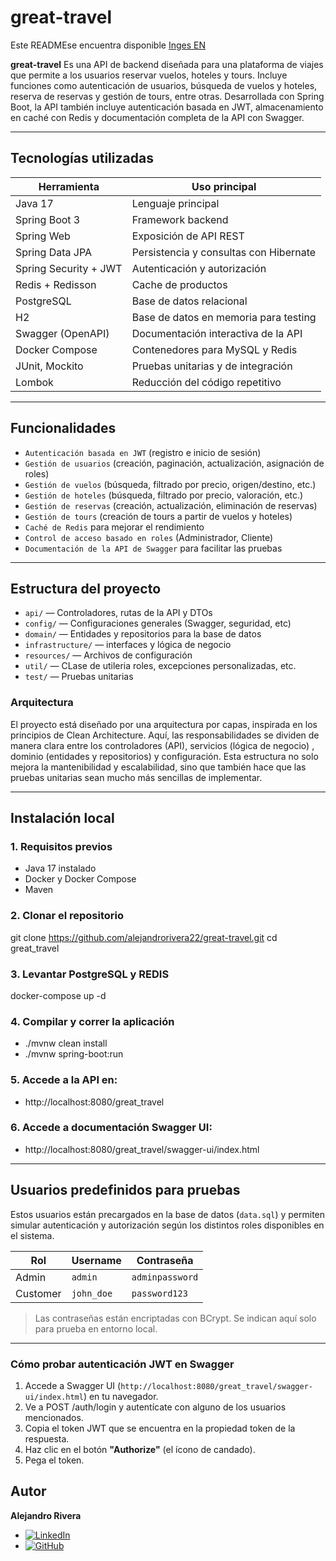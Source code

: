 # great-travel

Este READMEse encuentra disponible [Inges EN](./README.md)

**great-travel**  Es una API de backend diseñada para una plataforma 
de viajes que permite a los usuarios reservar vuelos, hoteles y tours.
Incluye funciones como autenticación de usuarios, búsqueda de vuelos y 
hoteles, reserva de reservas y gestión de tours, entre otras. 
Desarrollada con Spring Boot, la API también incluye autenticación
basada en JWT, almacenamiento en caché con Redis y documentación completa
de la API con Swagger.

---

## Tecnologías utilizadas

| Herramienta           | Uso principal                          |
|-----------------------|----------------------------------------|
| Java 17               | Lenguaje principal                     |
| Spring Boot 3         | Framework backend                      |
| Spring Web            | Exposición de API REST                 |
| Spring Data JPA       | Persistencia y consultas con Hibernate |
| Spring Security + JWT | Autenticación y autorización           |
| Redis + Redisson      | Cache de productos                     |
| PostgreSQL            | Base de datos relacional               |
| H2                    | Base de datos en memoria para testing  |
| Swagger (OpenAPI)     | Documentación interactiva de la API    |
| Docker Compose        | Contenedores para MySQL y Redis        |
| JUnit, Mockito        | Pruebas unitarias y de integración     |
| Lombok                | Reducción del código repetitivo        | 


---
## Funcionalidades

- `Autenticación basada en JWT` (registro e inicio de sesión)
- `Gestión de usuarios` (creación, paginación, actualización, asignación de roles)
- `Gestión de vuelos` (búsqueda, filtrado por precio, origen/destino, etc.)
- `Gestión de hoteles` (búsqueda, filtrado por precio, valoración, etc.)
- `Gestión de reservas` (creación, actualización, eliminación de reservas)
- `Gestión de tours` (creación de tours a partir de vuelos y hoteles)
- `Caché de Redis` para mejorar el rendimiento
- `Control de acceso basado en roles` (Administrador, Cliente)
- `Documentación de la API de Swagger` para facilitar las pruebas


---
## Estructura del proyecto

- `api/` — Controladores, rutas de la API y DTOs
- `config/` — Configuraciones generales (Swagger, seguridad, etc)
- `domain/` — Entidades y repositorios para la base de datos
- `infrastructure/` — interfaces y lógica de negocio
- `resources/` — Archivos de configuración
- `util/` — CLase de utileria roles, excepciones personalizadas, etc.
- `test/` — Pruebas unitarias

### Arquitectura
El proyecto está diseñado por una arquitectura por capas,
inspirada en los principios de Clean Architecture. Aquí,
las responsabilidades se dividen de manera clara entre los controladores
(API), servicios (lógica de negocio)
, dominio (entidades y repositorios) y configuración.
Esta estructura no solo mejora la mantenibilidad y escalabilidad,
sino que también hace que las pruebas unitarias sean mucho más sencillas de
implementar.

---
##  Instalación local

### 1. Requisitos previos

- Java 17 instalado
- Docker y Docker Compose
- Maven

### 2. Clonar el repositorio
git clone https://github.com/alejandrorivera22/great-travel.git
cd great_travel

### 3. Levantar PostgreSQL y REDIS
docker-compose up -d

### 4. Compilar y correr la aplicación
- ./mvnw clean install
- ./mvnw spring-boot:run

### 5. Accede a la API en:
- http://localhost:8080/great_travel

### 6. Accede a documentación Swagger UI:
- http://localhost:8080/great_travel/swagger-ui/index.html

---
## Usuarios predefinidos para pruebas

Estos usuarios están precargados en la base de datos (`data.sql`)
y permiten simular autenticación y autorización
según los distintos roles disponibles en el sistema.

| Rol      | Username    | Contraseña       |
|----------|-------------|------------------|
| Admin    | `admin`     | `adminpassword`  |
| Customer | `john_doe ` | `password123`    |

> Las contraseñas están encriptadas con BCrypt.
> Se indican aquí solo para prueba en entorno local.

---

### Cómo probar autenticación JWT en Swagger

1. Accede a Swagger UI (`http://localhost:8080/great_travel/swagger-ui/index.html`) en tu navegador.
2. Ve a POST /auth/login y autentícate con alguno de los usuarios mencionados.
3. Copia el token JWT que se encuentra en la propiedad token de la respuesta.
4. Haz clic en el botón **"Authorize"** (el ícono de candado).
5. Pega el token.

##  Autor

**Alejandro Rivera**
- [![LinkedIn](https://img.shields.io/badge/LinkedIn-Connect-blue?logo=linkedin)](https://www.linkedin.com/in/alejandro-rivera-verdayes-443895375/)
- [![GitHub](https://img.shields.io/badge/GitHub-000?style=for-the-badge&logo=github&logoColor=white)](https://github.com/alejandrorivera22)